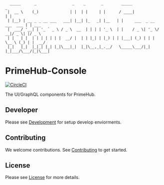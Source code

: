 ```
  _____      _                _    _       _        _____                      _      
 |  __ \    (_)              | |  | |     | |      / ____|                    | |     
 | |__) | __ _ _ __ ___   ___| |__| |_   _| |__   | |     ___  _ __  ___  ___ | | ___ 
 |  ___/ '__| | '_ ` _ \ / _ \  __  | | | | '_ \  | |    / _ \| '_ \/ __|/ _ \| |/ _ \
 | |   | |  | | | | | | |  __/ |  | | |_| | |_) | | |___| (_) | | | \__ \ (_) | |  __/
 |_|   |_|  |_|_| |_| |_|\___|_|  |_|\__,_|_.__/   \_____\___/|_| |_|___/\___/|_|\___|
```

# PrimeHub-Console

[![CircleCI](https://circleci.com/gh/InfuseAI/primehub-console.svg?style=shield)](https://circleci.com/gh/InfuseAI/primehub-console)

The UI/GraphQL components for PrimeHub.

## Developer

Please see [Development](DEVELOP.md) for setup develop enviorments.

## Contributing

We welcome contributions. See [Contributing](CONTRIBUTING.md) to get started.

## License

Please see [License](LICENSE) for more details.
